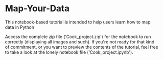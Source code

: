 # Map-Your-Data
This notebook-based tutorial is intended to help users learn how to map data in Python

Access the complete zip file ('Cook_project.zip') for the notebook to run correctly (displaying all images and such).
If you're not ready for that kind of commitment, or you want to preview the contents of the tutorial, feel free to take a look at the lonely notebook file ('Cook_project.ipynb').
